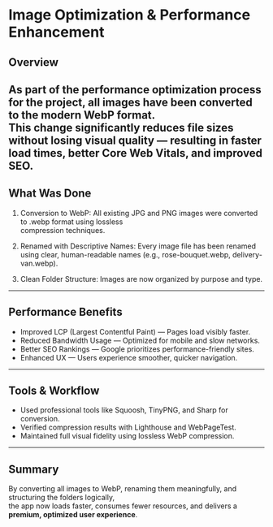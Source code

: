 <!-- 
   All design assets and resources are available in the Figma link https://www.figma.com/design/q5TO5u0kOpfIZhoozTz0mB/Rose-App--Enhanced-?node-id=18291-3831&t=Pcq7gpLU0KekTP8U-1
   for more detailed reference and consistency across the project.
-->
# Image Optimization & Performance Enhancement

## Overview  
As part of the performance optimization process for the project, all images have been converted to the modern WebP format.  
This change significantly reduces file sizes without losing visual quality — resulting in faster load times, better Core Web Vitals, and improved SEO.
---

## What Was Done
1. Conversion to WebP: All existing JPG and PNG images were converted to .webp format using lossless    
   compression techniques.

2. Renamed with Descriptive Names: Every image file has been renamed using clear, human-readable names 
   (e.g., rose-bouquet.webp, delivery-van.webp).

3. Clean Folder Structure: Images are now organized by purpose and type.
---

## Performance Benefits
   - Improved LCP (Largest Contentful Paint) — Pages load visibly faster.  
   - Reduced Bandwidth Usage — Optimized for mobile and slow networks.  
   - Better SEO Rankings — Google prioritizes performance-friendly sites.  
   - Enhanced UX — Users experience smoother, quicker navigation.  
---

## Tools & Workflow
   - Used professional tools like Squoosh, TinyPNG, and Sharp for conversion.  
   - Verified compression results with Lighthouse and WebPageTest.  
   - Maintained full visual fidelity using lossless WebP compression.  
---

## Summary
By converting all images to WebP, renaming them meaningfully, and structuring the folders logically,  
the app now loads faster, consumes fewer resources, and delivers a **premium, optimized user experience**.
